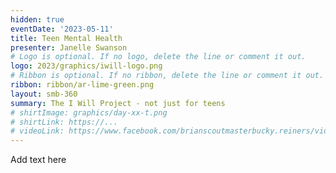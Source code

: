 ```yaml
---
hidden: true
eventDate: '2023-05-11'
title: Teen Mental Health
presenter: Janelle Swanson
# Logo is optional. If no logo, delete the line or comment it out.
logo: 2023/graphics/iwill-logo.png
# Ribbon is optional. If no ribbon, delete the line or comment it out.
ribbon: ribbon/ar-lime-green.png
layout: smb-360
summary: The I Will Project - not just for teens
# shirtImage: graphics/day-xx-t.png
# shirtLink: https://...
# videoLink: https://www.facebook.com/brianscoutmasterbucky.reiners/videos/
---
```


Add text here




